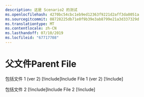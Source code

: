 ```yaml
---
description: 这是 Scenario2 的测试
ms.openlocfilehash: 4270bc54cbc1eb9ed12363f9221d2aff3da8051a
ms.sourcegitcommit: 08728225db71e0f9b39e3ab8799e21a3d337329d
ms.translationtype: MT
ms.contentlocale: zh-CN
ms.lasthandoff: 07/10/2019
ms.locfileid: "67717708"
---
```

# <a name="parent-file"></a><span data-ttu-id="b14fb-102">父文件</span><span class="sxs-lookup"><span data-stu-id="b14fb-102">Parent File</span></span>

<span data-ttu-id="b14fb-103">包括文件 1 (ver 2) [!include[](includes/S2-includeFile1.md)]</span><span class="sxs-lookup"><span data-stu-id="b14fb-103">Include File 1 (ver 2) [!include[](includes/S2-includeFile1.md)]</span></span>

<span data-ttu-id="b14fb-104">包括文件 2 [!include[](includes/S2-includeFile2.md)]</span><span class="sxs-lookup"><span data-stu-id="b14fb-104">Include File 2 [!include[](includes/S2-includeFile2.md)]</span></span>
